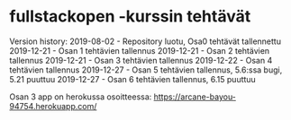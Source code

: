 # fullstackopen -kurssin tehtävät

Version history:
2019-08-02 - Repository luotu, Osa0 tehtävät tallennettu
2019-12-21 - Osan 1 tehtävien tallennus
2019-12-21 - Osan 2 tehtävien tallennus
2019-12-21 - Osan 3 tehtävien tallennus
2019-12-22 - Osan 4 tehtävien tallennus
2019-12-27 - Osan 5 tehtävien tallennus, 5.6:ssa bugi, 5.21 puuttuu
2019-12-27 - Osan 6 tehtävien tallennus, 6.15 puuttuu


Osan 3 app on herokussa osoitteessa: https://arcane-bayou-94754.herokuapp.com/